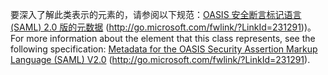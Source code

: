 <span data-ttu-id="c7eac-101">要深入了解此类表示的元素的，请参阅以下规范：[OASIS 安全断言标记语言 (SAML) 2.0 版的元数据](http://go.microsoft.com/fwlink/?LinkId=231291) (http://go.microsoft.com/fwlink/?LinkId=231291))。</span><span class="sxs-lookup"><span data-stu-id="c7eac-101">For more information about the element that this class represents, see the following specification: [Metadata for the OASIS Security Assertion Markup Language (SAML) V2.0](http://go.microsoft.com/fwlink/?LinkId=231291) (http://go.microsoft.com/fwlink/?LinkId=231291).</span></span>